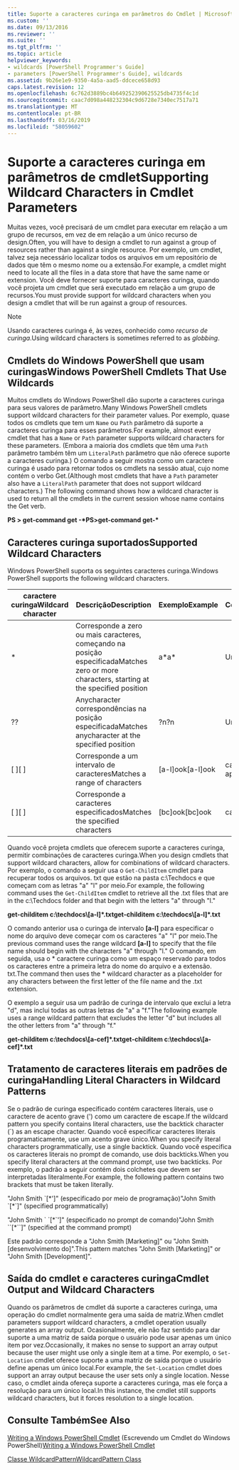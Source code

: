 ```yaml
---
title: Suporte a caracteres curinga em parâmetros do Cmdlet | Microsoft Docs
ms.custom: ''
ms.date: 09/13/2016
ms.reviewer: ''
ms.suite: ''
ms.tgt_pltfrm: ''
ms.topic: article
helpviewer_keywords:
- wildcards [PowerShell Programmer's Guide]
- parameters [PowerShell Programmer's Guide], wildcards
ms.assetid: 9b26e1e9-9350-4a5a-aad5-ddcece658d93
caps.latest.revision: 12
ms.openlocfilehash: 6c762d3889bc4b649252390625525db4735f4c1d
ms.sourcegitcommit: caac7d098a448232304c9d6728e7340ec7517a71
ms.translationtype: MT
ms.contentlocale: pt-BR
ms.lasthandoff: 03/16/2019
ms.locfileid: "58059602"
---
```

# <a name="supporting-wildcard-characters-in-cmdlet-parameters"></a><span data-ttu-id="76c84-102">Suporte a caracteres curinga em parâmetros de cmdlet</span><span class="sxs-lookup"><span data-stu-id="76c84-102">Supporting Wildcard Characters in Cmdlet Parameters</span></span>

<span data-ttu-id="76c84-103">Muitas vezes, você precisará de um cmdlet para executar em relação a um grupo de recursos, em vez de em relação a um único recurso de design.</span><span class="sxs-lookup"><span data-stu-id="76c84-103">Often, you will have to design a cmdlet to run against a group of resources rather than against a single resource.</span></span> <span data-ttu-id="76c84-104">Por exemplo, um cmdlet, talvez seja necessário localizar todos os arquivos em um repositório de dados que têm o mesmo nome ou a extensão.</span><span class="sxs-lookup"><span data-stu-id="76c84-104">For example, a cmdlet might need to locate all the files in a data store that have the same name or extension.</span></span> <span data-ttu-id="76c84-105">Você deve fornecer suporte para caracteres curinga, quando você projeta um cmdlet que será executado em relação a um grupo de recursos.</span><span class="sxs-lookup"><span data-stu-id="76c84-105">You must provide support for wildcard characters when you design a cmdlet that will be run against a group of resources.</span></span>

> [!NOTE]
> <span data-ttu-id="76c84-106">Usando caracteres curinga é, às vezes, conhecido como *recurso de curinga*.</span><span class="sxs-lookup"><span data-stu-id="76c84-106">Using wildcard characters is sometimes referred to as *globbing*.</span></span>

## <a name="windows-powershell-cmdlets-that-use-wildcards"></a><span data-ttu-id="76c84-107">Cmdlets do Windows PowerShell que usam curingas</span><span class="sxs-lookup"><span data-stu-id="76c84-107">Windows PowerShell Cmdlets That Use Wildcards</span></span>

 <span data-ttu-id="76c84-108">Muitos cmdlets do Windows PowerShell dão suporte a caracteres curinga para seus valores de parâmetro.</span><span class="sxs-lookup"><span data-stu-id="76c84-108">Many Windows PowerShell cmdlets support wildcard characters for their parameter values.</span></span> <span data-ttu-id="76c84-109">Por exemplo, quase todos os cmdlets que tem um `Name` ou `Path` parâmetro dá suporte a caracteres curinga para esses parâmetros.</span><span class="sxs-lookup"><span data-stu-id="76c84-109">For example, almost every cmdlet that has a `Name` or `Path` parameter supports wildcard characters for these parameters.</span></span> <span data-ttu-id="76c84-110">(Embora a maioria dos cmdlets que têm uma `Path` parâmetro também têm um `LiteralPath` parâmetro que não oferece suporte a caracteres curinga.) O comando a seguir mostra como um caractere curinga é usado para retornar todos os cmdlets na sessão atual, cujo nome contém o verbo Get.</span><span class="sxs-lookup"><span data-stu-id="76c84-110">(Although most cmdlets that have a `Path` parameter also have a `LiteralPath` parameter that does not support wildcard characters.) The following command shows how a wildcard character is used to return all the cmdlets in the current session whose name contains the Get verb.</span></span>

 <span data-ttu-id="76c84-111">**PS > get-command get -\***</span><span class="sxs-lookup"><span data-stu-id="76c84-111">**PS>get-command get-\***</span></span>

## <a name="supported-wildcard-characters"></a><span data-ttu-id="76c84-112">Caracteres curinga suportados</span><span class="sxs-lookup"><span data-stu-id="76c84-112">Supported Wildcard Characters</span></span>

<span data-ttu-id="76c84-113">Windows PowerShell suporta os seguintes caracteres curinga.</span><span class="sxs-lookup"><span data-stu-id="76c84-113">Windows PowerShell supports the following wildcard characters.</span></span>

|<span data-ttu-id="76c84-114">caractere curinga</span><span class="sxs-lookup"><span data-stu-id="76c84-114">Wildcard character</span></span>|<span data-ttu-id="76c84-115">Descrição</span><span class="sxs-lookup"><span data-stu-id="76c84-115">Description</span></span>|<span data-ttu-id="76c84-116">Exemplo</span><span class="sxs-lookup"><span data-stu-id="76c84-116">Example</span></span>|<span data-ttu-id="76c84-117">Correspondências</span><span class="sxs-lookup"><span data-stu-id="76c84-117">Matches</span></span>|<span data-ttu-id="76c84-118">Não corresponde</span><span class="sxs-lookup"><span data-stu-id="76c84-118">Does not match</span></span>|
|------------------------|-----------------|-------------|-------------|--------------------|
|*|<span data-ttu-id="76c84-119">Corresponde a zero ou mais caracteres, começando na posição especificada</span><span class="sxs-lookup"><span data-stu-id="76c84-119">Matches zero or more characters, starting at the specified position</span></span>|<span data-ttu-id="76c84-120">a\*</span><span class="sxs-lookup"><span data-stu-id="76c84-120">a\*</span></span>|<span data-ttu-id="76c84-121">Um, ag, Apple</span><span class="sxs-lookup"><span data-stu-id="76c84-121">A, ag, Apple</span></span>||
|<span data-ttu-id="76c84-122">?</span><span class="sxs-lookup"><span data-stu-id="76c84-122">?</span></span>|<span data-ttu-id="76c84-123">Anycharacter correspondências na posição especificada</span><span class="sxs-lookup"><span data-stu-id="76c84-123">Matches anycharacter at the specified position</span></span>|<span data-ttu-id="76c84-124">?n</span><span class="sxs-lookup"><span data-stu-id="76c84-124">?n</span></span>|<span data-ttu-id="76c84-125">Um, no, no</span><span class="sxs-lookup"><span data-stu-id="76c84-125">An, in, on</span></span>|<span data-ttu-id="76c84-126">ran</span><span class="sxs-lookup"><span data-stu-id="76c84-126">ran</span></span>|
|<span data-ttu-id="76c84-127">[ ]</span><span class="sxs-lookup"><span data-stu-id="76c84-127">[ ]</span></span>|<span data-ttu-id="76c84-128">Corresponde a um intervalo de caracteres</span><span class="sxs-lookup"><span data-stu-id="76c84-128">Matches a range of characters</span></span>|<span data-ttu-id="76c84-129">[a-l]ook</span><span class="sxs-lookup"><span data-stu-id="76c84-129">[a-l]ook</span></span>|<span data-ttu-id="76c84-130">catálogo, cook, aparência</span><span class="sxs-lookup"><span data-stu-id="76c84-130">book, cook, look</span></span>|<span data-ttu-id="76c84-131">levou</span><span class="sxs-lookup"><span data-stu-id="76c84-131">took</span></span>|
|<span data-ttu-id="76c84-132">[ ]</span><span class="sxs-lookup"><span data-stu-id="76c84-132">[ ]</span></span>|<span data-ttu-id="76c84-133">Corresponde a caracteres especificados</span><span class="sxs-lookup"><span data-stu-id="76c84-133">Matches the specified characters</span></span>|<span data-ttu-id="76c84-134">[bc]ook</span><span class="sxs-lookup"><span data-stu-id="76c84-134">[bc]ook</span></span>|<span data-ttu-id="76c84-135">catálogo, cook</span><span class="sxs-lookup"><span data-stu-id="76c84-135">book, cook</span></span>|<span data-ttu-id="76c84-136">aparência</span><span class="sxs-lookup"><span data-stu-id="76c84-136">look</span></span>|

<span data-ttu-id="76c84-137">Quando você projeta cmdlets que oferecem suporte a caracteres curinga, permitir combinações de caracteres curinga.</span><span class="sxs-lookup"><span data-stu-id="76c84-137">When you design cmdlets that support wildcard characters, allow for combinations of wildcard characters.</span></span> <span data-ttu-id="76c84-138">Por exemplo, o comando a seguir usa o `Get-ChildItem` cmdlet para recuperar todos os arquivos. txt que estão na pasta c:\Techdocs e que começam com as letras "a" "l" por meio.</span><span class="sxs-lookup"><span data-stu-id="76c84-138">For example, the following command uses the `Get-ChildItem` cmdlet to retrieve all the .txt files that are in the c:\Techdocs folder and that begin with the letters "a" through "l."</span></span>

<span data-ttu-id="76c84-139">**get-childitem c:\techdocs\\[a-l]\*.txt**</span><span class="sxs-lookup"><span data-stu-id="76c84-139">**get-childitem c:\techdocs\\[a-l]\*.txt**</span></span>

<span data-ttu-id="76c84-140">O comando anterior usa o curinga de intervalo **[a-l]** para especificar o nome do arquivo deve começar com os caracteres "a" "l" por meio.</span><span class="sxs-lookup"><span data-stu-id="76c84-140">The previous command uses the range wildcard **[a-l]** to specify that the file name should begin with the characters "a" through "l."</span></span> <span data-ttu-id="76c84-141">O comando, em seguida, usa o \* caractere curinga como um espaço reservado para todos os caracteres entre a primeira letra do nome do arquivo e a extensão. txt.</span><span class="sxs-lookup"><span data-stu-id="76c84-141">The command then uses the \* wildcard character as a placeholder for any characters between the first letter of the file name and the .txt extension.</span></span>

<span data-ttu-id="76c84-142">O exemplo a seguir usa um padrão de curinga de intervalo que exclui a letra "d", mas inclui todas as outras letras de "a" a "f."</span><span class="sxs-lookup"><span data-stu-id="76c84-142">The following example uses a range wildcard pattern that excludes the letter "d" but includes all the other letters from "a" through "f."</span></span>

<span data-ttu-id="76c84-143">**get-childitem c:\techdocs\\[a-cef]\*.txt**</span><span class="sxs-lookup"><span data-stu-id="76c84-143">**get-childitem c:\techdocs\\[a-cef]\*.txt**</span></span>

## <a name="handling-literal-characters-in-wildcard-patterns"></a><span data-ttu-id="76c84-144">Tratamento de caracteres literais em padrões de curinga</span><span class="sxs-lookup"><span data-stu-id="76c84-144">Handling Literal Characters in Wildcard Patterns</span></span>

<span data-ttu-id="76c84-145">Se o padrão de curinga especificado contém caracteres literais, use o caractere de acento grave (') como um caractere de escape.</span><span class="sxs-lookup"><span data-stu-id="76c84-145">If the wildcard pattern you specify contains literal characters, use the backtick character (\`) as an escape character.</span></span> <span data-ttu-id="76c84-146">Quando você especificar caracteres literais programaticamente, use um acento grave único.</span><span class="sxs-lookup"><span data-stu-id="76c84-146">When you specify literal characters programmatically, use a single backtick.</span></span> <span data-ttu-id="76c84-147">Quando você especifica os caracteres literais no prompt de comando, use dois backticks.</span><span class="sxs-lookup"><span data-stu-id="76c84-147">When you specify literal characters at the command prompt, use two backticks.</span></span> <span data-ttu-id="76c84-148">Por exemplo, o padrão a seguir contém dois colchetes que devem ser interpretadas literalmente.</span><span class="sxs-lookup"><span data-stu-id="76c84-148">For example, the following pattern contains two brackets that must be taken literally.</span></span>

<span data-ttu-id="76c84-149">"John Smith \`[\*']" (especificado por meio de programação)</span><span class="sxs-lookup"><span data-stu-id="76c84-149">"John Smith \`[\*\`]" (specified programmatically)</span></span>

<span data-ttu-id="76c84-150">"John Smith \` \`[\*\`']" (especificado no prompt de comando)</span><span class="sxs-lookup"><span data-stu-id="76c84-150">"John Smith \`\`[\*\`\`]"  (specified at the command prompt)</span></span>

<span data-ttu-id="76c84-151">Este padrão corresponde a "John Smith [Marketing]" ou "John Smith [desenvolvimento do]".</span><span class="sxs-lookup"><span data-stu-id="76c84-151">This pattern matches "John Smith [Marketing]" or "John Smith [Development]".</span></span>

## <a name="cmdlet-output-and-wildcard-characters"></a><span data-ttu-id="76c84-152">Saída do cmdlet e caracteres curinga</span><span class="sxs-lookup"><span data-stu-id="76c84-152">Cmdlet Output and Wildcard Characters</span></span>

<span data-ttu-id="76c84-153">Quando os parâmetros de cmdlet dá suporte a caracteres curinga, uma operação do cmdlet normalmente gera uma saída de matriz.</span><span class="sxs-lookup"><span data-stu-id="76c84-153">When cmdlet parameters support wildcard characters, a cmdlet operation usually generates an array output.</span></span> <span data-ttu-id="76c84-154">Ocasionalmente, ele não faz sentido para dar suporte a uma matriz de saída porque o usuário pode usar apenas um único item por vez.</span><span class="sxs-lookup"><span data-stu-id="76c84-154">Occasionally, it makes no sense to support an array output because the user might use only a single item at a time.</span></span> <span data-ttu-id="76c84-155">Por exemplo, o `Set-Location` cmdlet oferece suporte a uma matriz de saída porque o usuário define apenas um único local.</span><span class="sxs-lookup"><span data-stu-id="76c84-155">For example, the `Set-Location` cmdlet does support an array output because the user sets only a single location.</span></span> <span data-ttu-id="76c84-156">Nesse caso, o cmdlet ainda ofereça suporte a caracteres curinga, mas ele força a resolução para um único local.</span><span class="sxs-lookup"><span data-stu-id="76c84-156">In this instance, the cmdlet still supports wildcard characters, but it forces resolution to a single location.</span></span>

## <a name="see-also"></a><span data-ttu-id="76c84-157">Consulte Também</span><span class="sxs-lookup"><span data-stu-id="76c84-157">See Also</span></span>

<span data-ttu-id="76c84-158">[Writing a Windows PowerShell Cmdlet](./writing-a-windows-powershell-cmdlet.md) (Escrevendo um Cmdlet do Windows PowerShell)</span><span class="sxs-lookup"><span data-stu-id="76c84-158">[Writing a Windows PowerShell Cmdlet](./writing-a-windows-powershell-cmdlet.md)</span></span>

[<span data-ttu-id="76c84-159">Classe WildcardPattern</span><span class="sxs-lookup"><span data-stu-id="76c84-159">WildcardPattern Class</span></span>](/dotnet/api/system.management.automation.wildcardpattern)
